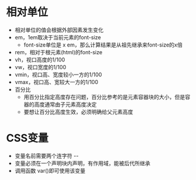 # 相对单位
- 相对单位的值会根据外部因素发生变化
- em，1em取决于当前元素的font-size
  - font-size单位是 x em，那么计算结果是从祖先继承来font-size的x倍
- rem，相对于根元素(html)的font-size
- vh，视口高度的1/100
- vw，视口宽度的1/100
- vmin，视口高、宽度较小一方的1/100
- vmax，视口高、宽较大一方的1/100
- 百分比
  - 用百分比指定高度存在问题，百分比参考的是元素容器块的大小，但是容器的高度通常由子元素高度决定
  - 要想让百分比高度生效，必须明确给父元素高度

# CSS变量
- 变量名前需要两个连字符 --
- 变量必须在一个声明块内声明，有作用域，能被后代所继承
- 调用函数 var()即可使用该变量